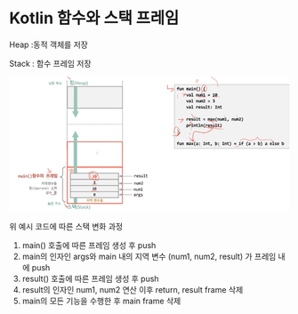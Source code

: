 # Kotlin 함수와 스택 프레임

Heap :동적 객체를 저장

Stack : 함수 프레임 저장

![](./img/stackFrame.png)

위 예시 코드에 따른 스택 변화 과정

1. main() 호출에 따른 프레임 생성 후 push
2. main의 인자인 args와 main 내의 지역 변수 (num1, num2, result) 가 프레임 내에 push
3. result() 호출에 따른 프레임 생성 후 push
4. result의 인자인 num1, num2 연산 이후 return, result frame 삭제
5. main의 모든 기능을 수행한 후 main frame 삭제